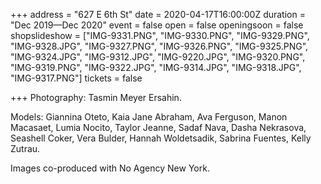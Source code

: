 +++
address = "627 E 6th St"
date = 2020-04-17T16:00:00Z
duration = "Dec 2019—Dec 2020"
event = false
open = false
openingsoon = false
shopslideshow = ["IMG-9331.PNG", "IMG-9330.PNG", "IMG-9329.PNG", "IMG-9328.JPG", "IMG-9327.PNG", "IMG-9326.PNG", "IMG-9325.PNG", "IMG-9324.JPG", "IMG-9312.JPG", "IMG-9220.JPG", "IMG-9320.PNG", "IMG-9319.PNG", "IMG-9322.JPG", "IMG-9314.JPG", "IMG-9318.JPG", "IMG-9317.PNG"]
tickets = false

+++
Photography: Tasmin Meyer Ersahin.

Models: Giannina Oteto, Kaia Jane Abraham, Ava Ferguson, Manon Macasaet, Lumia Nocito, Taylor Jeanne, Sadaf Nava, Dasha Nekrasova, Seashell Coker, Vera Bulder, Hannah Woldetsadik, Sabrina Fuentes, Kelly Zutrau.

Images co-produced with No Agency New York.
